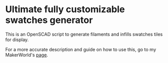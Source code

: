 # Ultimate fully customizable swatches generator

This is an OpenSCAD script to generate filaments and infills swatches tiles for display.

For a more accurate description and guide on how to use this, go to my MakerWorld's [page](https://makerworld.com/en/models/481721#profileId-393585).